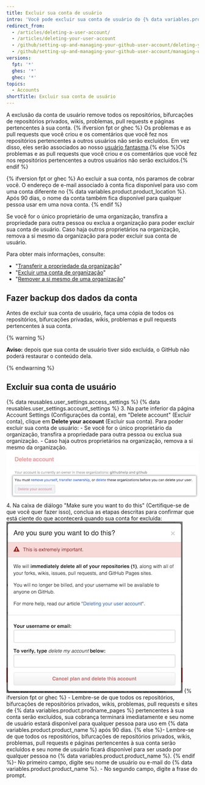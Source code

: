```yaml
---
title: Excluir sua conta de usuário
intro: 'Você pode excluir sua conta de usuário do {% data variables.product.product_name %} a qualquer momento.'
redirect_from:
  - /articles/deleting-a-user-account/
  - /articles/deleting-your-user-account
  - /github/setting-up-and-managing-your-github-user-account/deleting-your-user-account
  - /github/setting-up-and-managing-your-github-user-account/managing-user-account-settings/deleting-your-user-account
versions:
  fpt: '*'
  ghes: '*'
  ghec: '*'
topics:
  - Accounts
shortTitle: Excluir sua conta de usuário
---
```


A exclusão da conta de usuário remove todos os repositórios, bifurcações de repositórios privados, wikis, problemas, pull requests e páginas pertencentes à sua conta. {% ifversion fpt or ghec %} Os problemas e as pull requests que você criou e os comentários que você fez nos repositórios pertencentes a outros usuários não serão excluídos. Em vez disso, eles serão associados ao nosso [usuário fantasma](https://github.com/ghost).{% else %}Os problemas e as pull requests que você criou e os comentários que você fez nos repositórios pertencentes a outros usuários não serão excluídos.{% endif %}

{% ifversion fpt or ghec %} Ao excluir a sua conta, nós paramos de cobrar você. O endereço de e-mail associado à conta fica disponível para uso com uma conta diferente no {% data variables.product.product_location %}. Após 90 dias, o nome da conta também fica disponível para qualquer pessoa usar em uma nova conta. {% endif %}

Se você for o único proprietário de uma organização, transfira a propriedade para outra pessoa ou exclua a organização para poder excluir sua conta de usuário. Caso haja outros proprietários na organização, remova a si mesmo da organização para poder excluir sua conta de usuário.

Para obter mais informações, consulte:
- "[Transferir a propriedade da organização](/articles/transferring-organization-ownership)"
- "[Excluir uma conta de organização](/articles/deleting-an-organization-account)"
- "[Remover a si mesmo de uma organização](/articles/removing-yourself-from-an-organization/)"

## Fazer backup dos dados da conta

Antes de excluir sua conta de usuário, faça uma cópia de todos os repositórios, bifurcações privadas, wikis, problemas e pull requests pertencentes à sua conta.

{% warning %}

**Aviso:** depois que sua conta de usuário tiver sido excluída, o GitHub não poderá restaurar o conteúdo dela.

{% endwarning %}

## Excluir sua conta de usuário

{% data reusables.user_settings.access_settings %}
{% data reusables.user_settings.account_settings %}
3. Na parte inferior da página Account Settings (Configurações da conta), em "Delete account" (Excluir conta), clique em **Delete your account** (Excluir sua conta). Para poder excluir sua conta de usuário:
    - Se você for o único proprietário da organização, transfira a propriedade para outra pessoa ou exclua sua organização.
    - Caso haja outros proprietários na organização, remova a si mesmo da organização. ![Botão Account deletion (Exclusão de conta)](/assets/images/help/settings/settings-account-delete.png)
4. Na caixa de diálogo "Make sure you want to do this" (Certifique-se de que você quer fazer isso), conclua as etapas descritas para confirmar que está ciente do que acontecerá quando sua conta for excluída: ![Caixa de diálogo de confirmação Delete account (Excluir conta)](/assets/images/help/settings/settings-account-deleteconfirm.png)
  {% ifversion fpt or ghec %} - Lembre-se de que todos os repositórios, bifurcações de repositórios privados, wikis, problemas, pull requests e sites de {% data variables.product.prodname_pages %} pertencentes à sua conta serão excluídos, sua cobrança terminará imediatamente e seu nome de usuário estará disponível para qualquer pessoa para uso em {% data variables.product.product_name %} após 90 dias.
  {% else %}- Lembre-se de que todos os repositórios, bifurcações de repositórios privados, wikis, problemas, pull requests e páginas pertencentes à sua conta serão excluídos e seu nome de usuário ficará disponível para ser usado por qualquer pessoa no {% data variables.product.product_name %}.
  {% endif %}- No primeiro campo, digite seu nome de usuário ou e-mail do {% data variables.product.product_name %}.
    - No segundo campo, digite a frase do prompt.

